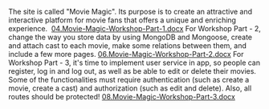 The site is called "Movie Magic". Its purpose is to create an attractive and interactive platform for movie fans that offers a unique and enriching experience. 
[04.Movie-Magic-Workshop-Part-1.docx](https://github.com/user-attachments/files/15755985/04.Movie-Magic-Workshop-Part-1.docx)
For Workshop Part - 2, change the way you store data by using MongoDB and Mongoose, create and attach cast to each movie, make some relations between them, and include a few more pages.
[06.Movie-Magic-Workshop-Part-2.docx](https://github.com/user-attachments/files/15755997/06.Movie-Magic-Workshop-Part-2.docx)
For Workshop Part - 3, it's time to implement user service in app, so people can register, log in and log out, as well as be able to edit or delete their movies. Some of the functionalities must require authentication (such as create a movie, create a cast) and authorization (such as edit and delete). Also, all routes should be protected!
[08.Movie-Magic-Workshop-Part-3.docx](https://github.com/user-attachments/files/15756018/08.Movie-Magic-Workshop-Part-3.docx)
